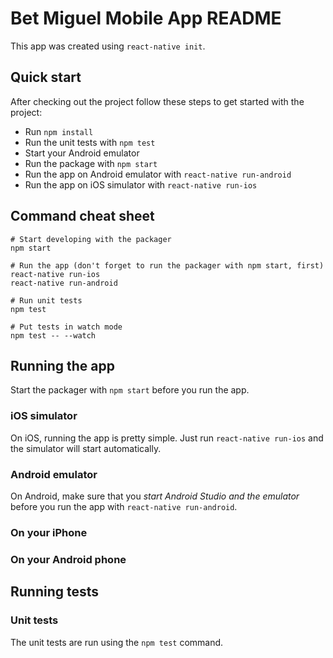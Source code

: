 # Bet Miguel Mobile App README

This app was created using `react-native init`.

## Quick start

After checking out the project follow these steps to get started with the project:

- Run `npm install`
- Run the unit tests with `npm test`
- Start your Android emulator
- Run the package with `npm start`
- Run the app on Android emulator with `react-native run-android`
- Run the app on iOS simulator with `react-native run-ios`

## Command cheat sheet

    # Start developing with the packager
    npm start

    # Run the app (don't forget to run the packager with npm start, first)
    react-native run-ios
    react-native run-android

    # Run unit tests
    npm test

    # Put tests in watch mode
    npm test -- --watch

## Running the app

Start the packager with `npm start` before you run the app.

### iOS simulator

On iOS, running the app is pretty simple. Just run `react-native run-ios` and the simulator will start automatically.

### Android emulator

On Android, make sure that you _start Android Studio and the emulator_ before you run the app with
`react-native run-android`.

### On your iPhone

### On your Android phone

## Running tests

### Unit tests

The unit tests are run using the `npm test` command.
